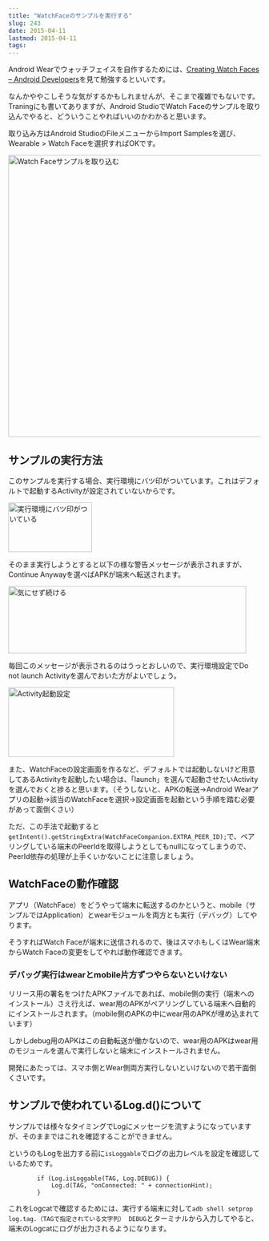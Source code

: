 ```yaml
---
title: "WatchFaceのサンプルを実行する"
slug: 243
date: 2015-04-11
lastmod: 2015-04-11
tags: 
---
```


Android Wearでウォッチフェイスを自作するためには、<a href="https://developer.android.com/training/wearables/watch-faces/index.html">Creating Watch Faces &#8211; Android Developers</a>を見て勉強するといいです。

なんかややこしそうな気がするかもしれませんが、そこまで複雑でもないです。Traningにも書いてありますが、Android StudioでWatch Faceのサンプルを取り込んでやると、どういうことやればいいのかわかると思います。

取り込み方はAndroid StudioのFileメニューからImport Samplesを選び、Wearable > Watch Faceを選択すればOKです。

<img src="https://android.gcreate.jp/wp-content/uploads/2015/04/84cac0facd974aee83b614b744dbbf60.jpg" alt="Watch Faceサンプルを取り込む" title="Watch Faceサンプルを取り込む.jpg" border="0" width="599" height="563" />


## サンプルの実行方法


このサンプルを実行する場合、実行環境にバツ印がついています。これはデフォルトで起動するActivityが設定されていないからです。

<img src="https://android.gcreate.jp/wp-content/uploads/2015/04/9689b0c782d14e34ee28aa5402dadd8f.jpg" alt="実行環境にバツ印がついている" title="実行環境にバツ印がついている.jpg" border="0" width="167" height="99" />

そのまま実行しようとすると以下の様な警告メッセージが表示されますが、Continue Anywayを選べばAPKが端末へ転送されます。

<img src="https://android.gcreate.jp/wp-content/uploads/2015/04/848830fb8898661dbc8347cd8e6f299a.jpg" alt="気にせず続ける" title="気にせず続ける.jpg" border="0" width="475" height="134" />

毎回このメッセージが表示されるのはうっとおしいので、実行環境設定でDo not launch Activityを選んでおいた方がよいでしょう。

<img src="https://android.gcreate.jp/wp-content/uploads/2015/04/65b10ff4aedfe48896eedbaee557cd8a.jpg" alt="Activity起動設定" title="Activity起動設定.jpg" border="0" width="331" height="139" />

また、WatchFaceの設定画面を作るなど、デフォルトでは起動しないけど用意してあるActivityを起動したい場合は、「launch」を選んで起動させたいActivityを選んでおくと捗ると思います。（そうしないと、APKの転送→Android Wearアプリの起動→該当のWatchFaceを選択→設定画面を起動という手順を踏む必要があって面倒くさい）

ただ、この手法で起動すると`getIntent().getStringExtra(WatchFaceCompanion.EXTRA_PEER_ID);`で、ペアリングしている端末のPeerIdを取得しようとしてもnullになってしまうので、PeerId依存の処理が上手くいかないことに注意しましょう。


## WatchFaceの動作確認


アプリ（WatchFace）をどうやって端末に転送するのかというと、mobile（サンプルではApplication）とwearモジュールを両方とも実行（デバッグ）してやります。

そうすればWatch Faceが端末に送信されるので、後はスマホもしくはWear端末からWatch Faceの変更をしてやれば動作確認できます。


### デバッグ実行はwearとmobile片方ずつやらないといけない


リリース用の署名をつけたAPKファイルであれば、mobile側の実行（端末へのインストール）さえ行えば、wear用のAPKがペアリングしている端末へ自動的にインストールされます。（mobile側のAPKの中にwear用のAPKが埋め込まれています）

しかしdebug用のAPKはこの自動転送が働かないので、wear用のAPKはwear用のモジュールを選んで実行しないと端末にインストールされません。

開発にあたっては、スマホ側とWear側両方実行しないといけないので若干面倒くさいです。


## サンプルで使われているLog.d()について


サンプルでは様々なタイミングでLogにメッセージを流すようになっていますが、そのままではこれを確認することができません。

というのもLogを出力する前に`isLoggable`でログの出力レベルを設定を確認しているためです。


```
        if (Log.isLoggable(TAG, Log.DEBUG)) {
            Log.d(TAG, "onConnected: " + connectionHint);
        }
```

これをLogcatで確認するためには、実行する端末に対して`adb shell setprop log.tag.（TAGで指定されている文字列） DEBUG`とターミナルから入力してやると、端末のLogcatにログが出力されるようになります。


  